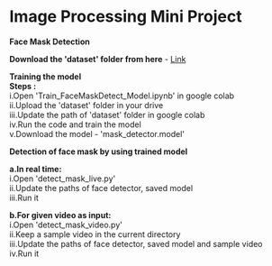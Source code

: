 # Image Processing Mini Project
__Face Mask Detection__

**Download the 'dataset' folder from here** - [Link](https://drive.google.com/drive/folders/1pEcEzpmA1aCwWRwO6p-a5ZQbzITG1ZdS?usp=sharing)

**Training the model**   
**Steps :**  
i.Open 'Train_FaceMaskDetect_Model.ipynb' in google colab   
ii.Upload the 'dataset' folder in your drive  
iii.Update the path of 'dataset' folder in google colab  
iv.Run the code and train the model  
v.Download the model - 'mask_detector.model' 

**Detection of face mask by using trained model**

**a.In real time:**  
i.Open 'detect_mask_live.py'  
ii.Update the paths of face detector, saved model  
iii.Run it  

**b.For given video as input:**  
i.Open 'detect_mask_video.py'  
ii.Keep a sample video in the current directory  
iii.Update the paths of face detector, saved model and sample video  
iv.Run it  

